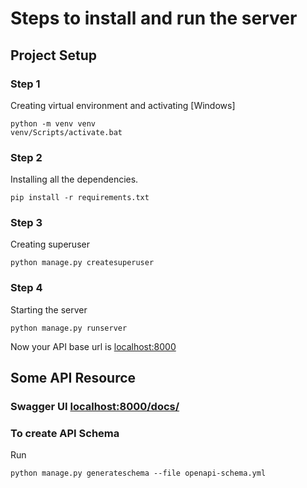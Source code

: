 # Steps to install and run the server

## Project Setup

### Step 1

Creating virtual environment and activating [Windows]

```
python -m venv venv
venv/Scripts/activate.bat
```

### Step 2

Installing all the dependencies.

```
pip install -r requirements.txt
```

### Step 3

Creating superuser

```
python manage.py createsuperuser
```

### Step 4

Starting the server

```
python manage.py runserver
```

Now your API base url is [localhost:8000](http://localhost:8000/)

## Some API Resource

### Swagger UI [localhost:8000/docs/](http://localhost:8000/docs/)

### To create API Schema

Run

```
python manage.py generateschema --file openapi-schema.yml
```

